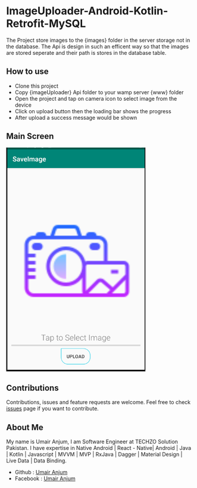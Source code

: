 # ImageUploader-Android-Kotlin-Retrofit-MySQL

The Project store images to the {images} folder in the server storage not in the database. The Api is design in such an efficent way so that the images are stored seperate and their path is stores in the database table.

## How to use
- Clone this project
- Copy {imageUploader} Api folder to your wamp server {www} folder 
- Open the project and tap on camera icon to select image from the device
- Click on upload button then the loading bar shows the progress
- After upload a success message would be shown

## Main Screen
![](Capture.PNG)

## Contributions 
Contributions, issues and feature requests are welcome.
Feel free to check [issues](https://github.com/UmairAnjum86/ImageUploader-Android-Kotlin/issues "issues") page if you want to contribute.

## About Me
My name is Umair Anjum, I am Software Engineer at TECHZO Solution Pakistan. I have expertise in Native Android | React - Native| Android | Java | Kotlin | Javascript | MVVM | MVP | RxJava | Dagger | Material Design | Live Data | Data Binding.

- Github : [Umair Anjum ](https://github.com/UmairAnjum86 "Umair Anjum")
- Facebook : [Umair Anjum](facebook.com/umair.anjum.357/ "Umair Anjum")



